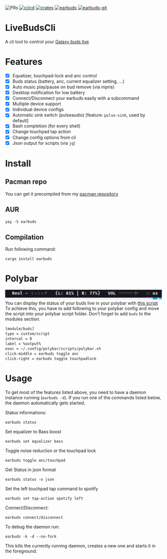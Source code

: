 ![PRs](https://img.shields.io/badge/PRs-welcome-56cc14?style=flat-square)
[![ci/cd](https://img.shields.io/github/workflow/status/JojiiOfficial/LiveBudsCli/Rust?style=flat-square)](https://github.com/JojiiOfficial/LiveBudsCli/actions?query=workflow%3ARust)
[![crates](https://img.shields.io/crates/dv/earbuds?style=flat-square)](https://crates.io/crates/earbuds)
[![earbuds](https://img.shields.io/aur/version/earbuds?style=flat-square&label=earbuds&logo=arch-linux)](https://aur.archlinux.org/packages/earbuds/)
[![earbuds-git](https://img.shields.io/aur/version/earbuds-git?style=flat-square&label=earbuds-git&logo=arch-linux)](https://aur.archlinux.org/packages/earbuds-git/)

# LiveBudsCli
A cli tool to control your [Galaxy buds live](https://www.samsung.com/us/mobile-audio/galaxy-buds-live)

# Features
- [x] Equalizer, touchpad-lock and anc control
- [x] Buds status (battery, anc, current equalizer setting, ...)
- [x] Auto music play/pause on bud remove (via mpris)
- [x] Desktop notification for low battery
- [x] Connect/Disconnect your earbuds easily with a subcommand
- [x] Multiple device support
- [x] Individual device configs
- [x] Automatic sink switch (pulseaudio) [feature: `pulse-sink`, used by default]
- [x] Bash completion (for every shell)
- [x] Change touchpad tap action
- [x] Change config options from cli
- [x] Json output for scripts (via `jq`)

# Install


## Pacman repo
You can get it precompiled from my [pacman repository](https://repo.jojii.de)

## AUR
`yay -S earbuds`

## Compilation
Run following command:
```
cargo install earbuds
```


# Polybar
![Polybar](.imgs/polybar.png)
<br>
You can display the status of your buds live in your polybar with [this script](https://github.com/JojiiOfficial/LiveBudsCli/tree/master/scripts/polybar.sh)
<br>
To achieve this, you have to add following to your polybar config and move the script into your polybar script folder. Don't forget to add `buds` to the modules section.
```
[module/buds]
type = custom/script
interval = 8
label = %output%
exec = ~/.config/polybar/scripts/polybar.sh
click-middle = earbuds toggle anc
click-right = earbuds toggle touchpadlock
```


# Usage
To get most of the features listed above, you need to have a daemon instance running (`earbuds -d`). If you run one of the commands 
listed below, the daemon automatically gets started.

Status informations:
```
earbuds status
```

Set equalizer to Bass boost
```
earbuds set equalizer bass
```

Toggle noise reduction or the touchpad lock
```
earbuds toggle anc/touchpad
```

Get Status in json format
```
earbuds status -o json
```

Set the left touchpad tap command to spotify
```
earbuds set tap-action spotify left
```

Connect/Disconnect:
```
earbuds connect/disconnect
```

To debug the daemon run:
```
earbuds -k -d --no-fork
```
This kills the currently running daemon, creates a new one and starts it in the foreground.
